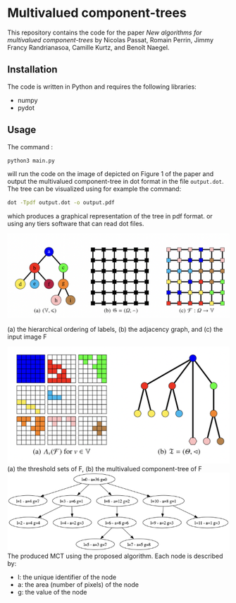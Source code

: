 # Multivalued component-trees

This repository contains the code for the paper *New algorithms for multivalued component-trees* by Nicolas Passat, Romain Perrin, Jimmy Francy Randrianasoa, Camille Kurtz, and Benoît Naegel. 

## Installation

The code is written in Python and requires the following libraries:
- numpy
- pydot 

## Usage

The command :
```bash
python3 main.py 
```
will run the code on the image of depicted on Figure 1 of the paper and output the multivalued component-tree in dot format in the file `output.dot`.
The tree can be visualized using for example the command:
```bash
dot -Tpdf output.dot -o output.pdf
```
which produces a graphical representation of the tree in pdf format.
or using any tiers software that can read dot files.

<img src="figs/Fig1.png"  />

(a) the hierarchical ordering of labels, (b) the adjacency graph, and (c) the input image F

<img src="figs/Fig2.png"  />
(a) the threshold sets of F, (b) the multivalued component-tree of F

<img src="figs/mct_fig1.png"  />
The produced MCT using the proposed algorithm.
Each node is described by:

- l: the unique identifier of the node
- a: the area (number of pixels) of the node
- g: the value of the  node

